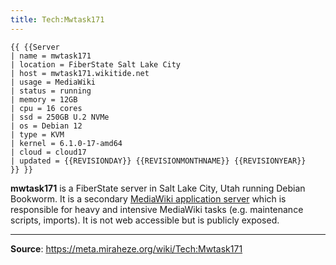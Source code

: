 ```yaml
---
title: Tech:Mwtask171
---
```


```
{{ {{Server
| name = mwtask171
| location = FiberState Salt Lake City
| host = mwtask171.wikitide.net
| usage = MediaWiki
| status = running
| memory = 12GB
| cpu = 16 cores
| ssd = 250GB U.2 NVMe
| os = Debian 12
| type = KVM
| kernel = 6.1.0-17-amd64
| cloud = cloud17
| updated = {{REVISIONDAY}} {{REVISIONMONTHNAME}} {{REVISIONYEAR}}
}} }}
```

**mwtask171** is a FiberState server in Salt Lake City, Utah running Debian Bookworm. It is a secondary [MediaWiki application server](https://meta.miraheze.org/wiki/Tech:MediaWiki_appserver) which is responsible for heavy and intensive MediaWiki tasks (e.g. maintenance scripts, imports). It is not web accessible but is publicly exposed.

----
**Source**: https://meta.miraheze.org/wiki/Tech:Mwtask171